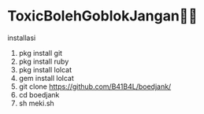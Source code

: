 # ToxicBolehGoblokJangan👊😎



installasi
1. pkg install git
2. pkg install ruby
3. pkg install lolcat
4. gem install lolcat
5. git clone https://github.com/B41B4L/boedjank/
6. cd boedjank
7. sh meki.sh


